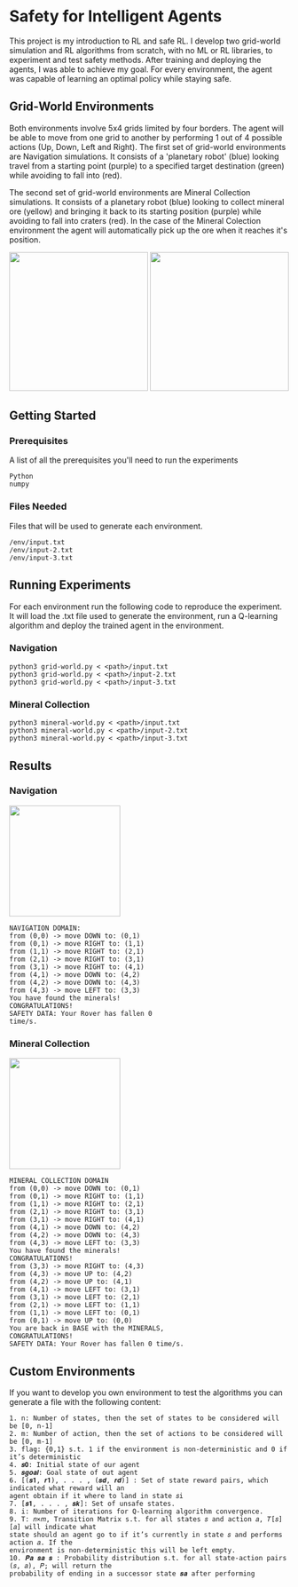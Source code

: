 # Safety for Intelligent Agents

This project is my introduction to RL and safe RL. I develop two grid-world simulation and RL algorithms from scratch, with no ML or RL libraries, to experiment and test safety methods. After training and deploying the agents, I was able to achieve my goal. For every environment, the agent was capable of learning an optimal policy while staying safe.

## Grid-World Environments

Both environments involve 5x4 grids limited by four borders. The agent will be able to move from one grid to another by performing 1 out of 4 possible actions (Up, Down, Left and Right). The first set of grid-world environments are Navigation simulations. It consists of a 'planetary robot' (blue) looking travel from a starting point (purple) to a specified target destination (green) while avoiding to fall into (red).

The second set of grid-world environments are Mineral Collection simulations. It consists of a planetary robot (blue) looking to collect mineral ore (yellow) and bringing it back to its starting position (purple) while avoiding to fall into craters (red). In the case of the Mineral Colection environment the agent will automatically pick up the ore when it reaches it's position.

<p align="center">
	<img width="250" src="https://jonaac.github.io/img/grid-1.jpg" />
	<img width="250" src="https://jonaac.github.io/img/mineral-2.jpg" />
</p>

## Getting Started

### Prerequisites
A list of all the prerequisites you'll need to run the experiments
```
Python
numpy
```

### Files Needed
Files that will be used to generate each environment.
```
/env/input.txt
/env/input-2.txt
/env/input-3.txt
```

## Running Experiments

For each environment run the following code to reproduce the experiment. It will load the .txt file used to generate the environment, run a Q-learning algorithm and deploy the trained agent in the environment.

### Navigation
```
python3 grid-world.py < <path>/input.txt
python3 grid-world.py < <path>/input-2.txt
python3 grid-world.py < <path>/input-3.txt
```
### Mineral Collection
```
python3 mineral-world.py < <path>/input.txt
python3 mineral-world.py < <path>/input-2.txt
python3 mineral-world.py < <path>/input-3.txt
```

## Results

### Navigation
<p><img width="200" src="https://jonaac.github.io/img/navigation.gif" /></p>

```
NAVIGATION DOMAIN:
from (0,0) -> move DOWN to: (0,1)
from (0,1) -> move RIGHT to: (1,1)
from (1,1) -> move RIGHT to: (2,1)
from (2,1) -> move RIGHT to: (3,1)
from (3,1) -> move RIGHT to: (4,1)
from (4,1) -> move DOWN to: (4,2)
from (4,2) -> move DOWN to: (4,3)
from (4,3) -> move LEFT to: (3,3)
You have found the minerals!
CONGRATULATIONS!
SAFETY DATA: Your Rover has fallen 0
time/s.
```

### Mineral Collection
<p><img width="200" src="https://jonaac.github.io/img/mineral.gif" /></p>

```
MINERAL COLLECTION DOMAIN
from (0,0) -> move DOWN to: (0,1)
from (0,1) -> move RIGHT to: (1,1)
from (1,1) -> move RIGHT to: (2,1)
from (2,1) -> move RIGHT to: (3,1)
from (3,1) -> move RIGHT to: (4,1)
from (4,1) -> move DOWN to: (4,2)
from (4,2) -> move DOWN to: (4,3)
from (4,3) -> move LEFT to: (3,3)
You have found the minerals!
CONGRATULATIONS!
from (3,3) -> move RIGHT to: (4,3)
from (4,3) -> move UP to: (4,2)
from (4,2) -> move UP to: (4,1)
from (4,1) -> move LEFT to: (3,1)
from (3,1) -> move LEFT to: (2,1)
from (2,1) -> move LEFT to: (1,1)
from (1,1) -> move LEFT to: (0,1)
from (0,1) -> move UP to: (0,0)
You are back in BASE with the MINERALS,
CONGRATULATIONS!
SAFETY DATA: Your Rover has fallen 0 time/s.
```

## Custom Environments

If you want to develop you own environment to test the algorithms you can generate a file with the following content:

```
1. n: Number of states, then the set of states to be considered will be [0, n-1]
2. m: Number of action, then the set of actions to be considered will be [0, m-1]
3. flag: {0,1} s.t. 1 if the environment is non-deterministic and 0 if it’s deterministic
4. 𝒔𝟎: Initial state of our agent
5. 𝒔𝒈𝒐𝒂𝒍: Goal state of out agent
6. [(𝒔𝟏, 𝒓𝟏), . . . , (𝒔𝒅, 𝒓𝒅)] : Set of state reward pairs, which indicated what reward will an
agent obtain if it where to land in state 𝑠i
7. [𝒔𝟏, . . . , 𝒔𝒌]: Set of unsafe states.
8. i: Number of iterations for Q-learning algorithm convergence.
9. T: 𝑛×𝑚, Transition Matrix s.t. for all states 𝑠 and action 𝑎, 𝑇[𝑠][𝑎] will indicate what
state should an agent go to if it’s currently in state 𝑠 and performs action 𝑎. If the
environment is non-deterministic this will be left empty.
10. 𝑷𝒂 𝒔𝒂 𝒔 : Probability distribution s.t. for all state-action pairs (𝑠, 𝑎), 𝑃; will return the
probability of ending in a successor state 𝒔𝒂 after performing
```
